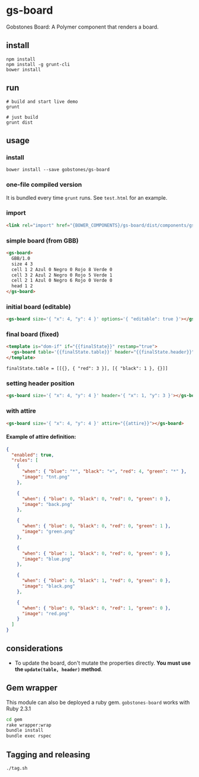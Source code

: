 # gs-board

Gobstones Board: A Polymer component that renders a board.

## install
```
npm install
npm install -g grunt-cli
bower install
```

## run

```
# build and start live demo
grunt

# just build
grunt dist
```

## usage

### install
```
bower install --save gobstones/gs-board
```

### one-file compiled version
It is bundled every time `grunt` runs. See `test.html` for an example.

### import
```html
<link rel="import" href="{BOWER_COMPONENTS}/gs-board/dist/components/gs-board.html">
```

### simple board (from GBB)
```html
<gs-board>
  GBB/1.0
  size 4 3
  cell 1 2 Azul 0 Negro 0 Rojo 8 Verde 0
  cell 3 2 Azul 2 Negro 0 Rojo 5 Verde 1
  cell 2 1 Azul 0 Negro 6 Rojo 0 Verde 0
  head 1 2
</gs-board>
```

### initial board (editable)
```html
<gs-board size='{ "x": 4, "y": 4 }' options='{ "editable": true }'></gs-board>
```

### final board (fixed)
```html
<template is="dom-if" if="{{finalState}}" restamp="true">
  <gs-board table='{{finalState.table}}' header="{{finalState.header}}"></gs-board>
</template>
```
```
finalState.table = [[{}, { "red": 3 }], [{ "black": 1 }, {}]]
```

### setting header position
```html
<gs-board size='{ "x": 4, "y": 4 }' header='{ "x": 1, "y": 3 }'></gs-board>
```

### with attire
```html
<gs-board size='{ "x": 4, "y": 4 }' attire="{{attire}}"></gs-board>
```

#### Example of attire definition:
```json
{
  "enabled": true,
  "rules": [
    {
      "when": { "blue": "*", "black": "+", "red": 4, "green": "*" },
      "image": "tnt.png"
    },

    {
      "when": { "blue": 0, "black": 0, "red": 0, "green": 0 },
      "image": "back.png"
    },

    {
      "when": { "blue": 0, "black": 0, "red": 0, "green": 1 },
      "image": "green.png"
    },

    {
      "when": { "blue": 1, "black": 0, "red": 0, "green": 0 },
      "image": "blue.png"
    },

    {
      "when": { "blue": 0, "black": 1, "red": 0, "green": 0 },
      "image": "black.png"
    },

    {
      "when": { "blue": 0, "black": 0, "red": 1, "green": 0 },
      "image": "red.png"
    }
  ]
}
```

## considerations
- To update the board, don't mutate the properties directly. **You must use the `update(table, header)` method**.

## Gem wrapper

This module can also be deployed a ruby gem. `gobstones-board` works with Ruby 2.3.1

```bash
cd gem
rake wrapper:wrap
bundle install
bundle exec rspec
```

## Tagging and releasing

```bash
./tag.sh
```
